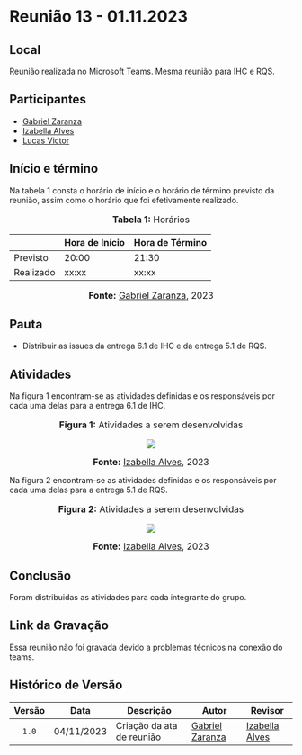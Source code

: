 # Reunião 13 - 01.11.2023

## Local

Reunião realizada no Microsoft Teams.
Mesma reunião para IHC e RQS.

## Participantes

* [Gabriel Zaranza](https://github.com/GZaranza)
* [Izabella Alves](https://github.com/izabellaalves)
* [Lucas Victor](https://github.com/Lucas13032003)

## Início e término

Na tabela 1 consta o horário de início e o horário de término previsto da reunião, assim como o horário que foi efetivamente realizado.

<div align="center">
<font size="3"><p style="text-align: center"><b>Tabela 1:</b> Horários</p></font>

<table>
  <thead>
    <tr>
      <th></th>
      <th>Hora de Início</th>
      <th>Hora de Término</th>
    </tr>
  </thead>
  <tbody>
    <tr>
      <td>Previsto</td>
      <td>20:00</td>
      <td>21:30</td>
    </tr>
    <tr>
      <td>Realizado</td>
      <td>xx:xx</td>
      <td>xx:xx</td>
    </tr>
  </tbody>
</table>

<font size="3"><p style="text-align: center"><b>Fonte:</b> <a href="https://github.com/GZaranza">Gabriel Zaranza</a>, 2023</p></font>
</div>

## Pauta

* Distribuir as issues da entrega 6.1 de IHC e da entrega 5.1 de RQS.

## Atividades

Na figura 1 encontram-se as atividades definidas e os responsáveis por cada uma delas para a entrega 6.1 de IHC.

<div align="center">
<font size="3"><p style="text-align: center"><b>Figura 1:</b> Atividades a serem desenvolvidas</p></font>

<img src="https://github.com/Interacao-Humano-Computador/2023.2-NotaLegal/blob/main/docs/imagens/atas/issues-IHC_6.1-01-11-2023.jpeg?raw=true">

<font size="3"><p style="text-align: center"><b>Fonte:</b> <a href="https://github.com/izabellaalves">Izabella Alves</a>, 2023</p></font>
</div>

Na figura 2 encontram-se as atividades definidas e os responsáveis por cada uma delas para a entrega 5.1 de RQS.

<div align="center">
<font size="3"><p style="text-align: center"><b>Figura 2:</b> Atividades a serem desenvolvidas</p></font>

<img src="https://github.com/Interacao-Humano-Computador/2023.2-NotaLegal/blob/main/docs/imagens/atas/issues-RQS_5.1-01-11-2023.jpeg?raw=true">

<font size="3"><p style="text-align: center"><b>Fonte:</b> <a href="https://github.com/izabellaalves">Izabella Alves</a>, 2023</p></font>
</div>

## Conclusão

Foram distribuidas as atividades para cada integrante do grupo.

## Link da Gravação

Essa reunião não foi gravada devido a problemas técnicos na conexão do teams.

## Histórico de Versão

| Versão | Data | Descrição | Autor | Revisor |
| :----: | ---- | --------- | ----- | ------- |
| `1.0`  |04/11/2023| Criação da ata de reunião | [Gabriel Zaranza](https://github.com/GZaranza) |  [Izabella Alves](https://github.com/izabellaalves) |
